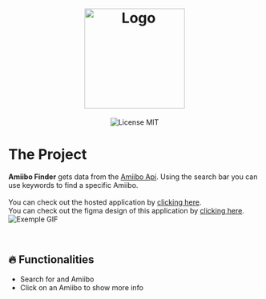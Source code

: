 <h1 align="center">
  <img alt="Logo" height="200" src="https://github.com/MarcioAlvior/AmiiboApi/blob/main/img/logo.svg" />
  <br>
</h1>

<p align="center">

   <img alt="License MIT" src="https://img.shields.io/badge/license-MIT-blue">
</p>

# The Project

**Amiibo Finder** gets data from the <a href="https://github.com/GuiaBolso/seja-um-guia-front">Amiibo Api</a>.
Using the search bar you can use keywords to find a specific Amiibo.
<br>
<br>
You can check out the hosted application by [clicking here](https://amiibo-finder.netlify.app/).
<br>
You can check out the figma design of this application by [clicking here](https://www.figma.com/file/ByTbqjLwiNZKIk4rJzUb6U/Api-Mockup?node-id=0%3A1).
<br>
<img alt="Exemple GIF" src="https://github.com/MarcioAlvior/AmiiboApi/blob/main/demonstration.gif?raw=true" />

<br>

## :fire: Functionalities

- Search for and Amiibo 
- Click on an Amiibo to show more info 

<br>
